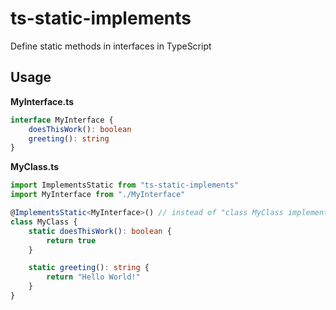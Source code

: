 # ts-static-implements
Define static methods in interfaces in TypeScript

## Usage
**MyInterface.ts**
```TypeScript
interface MyInterface {
    doesThisWork(): boolean
    greeting(): string
}
```

**MyClass.ts**
```TypeScript
import ImplementsStatic from "ts-static-implements"
import MyInterface from "./MyInterface"

@ImplementsStatic<MyInterface>() // instead of "class MyClass implements MyInterface"
class MyClass {
    static doesThisWork(): boolean {
        return true
    }

    static greeting(): string {
        return "Hello World!"
    }
}
```